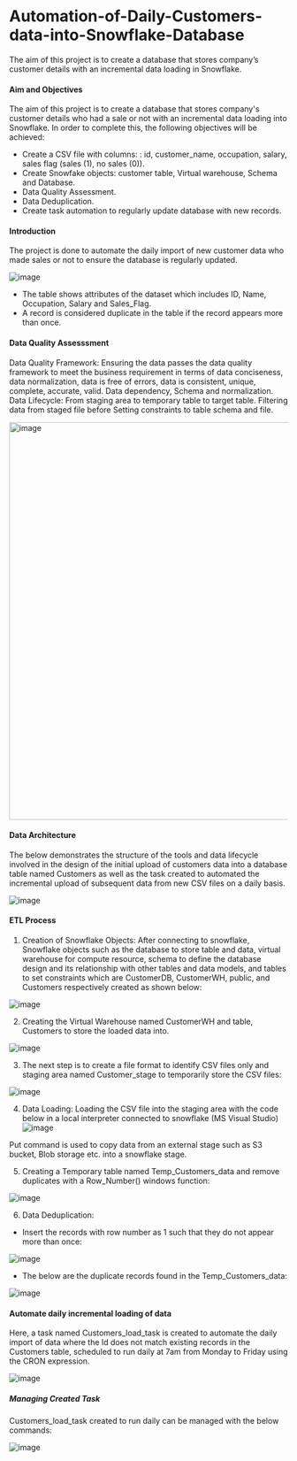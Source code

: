 # Automation-of-Daily-Customers-data-into-Snowflake-Database
The aim of this project is to create a database that stores company’s customer details with an incremental data loading in Snowflake. 

#### Aim and Objectives

The aim of this project is to create a database that stores company's customer details who had a sale or not with an incremental data loading into Snowflake. In order to complete this, the following objectives will be achieved:
- Create a CSV file with columns: : id, customer_name, occupation, salary, sales flag (sales (1), no sales (0)).
- Create Snowfake objects: customer table, Virtual warehouse, Schema and Database.
- Data Quality Assessment.
- Data Deduplication.
- Create task automation to regularly update database with new records.

#### Introduction 

The project is done to automate the daily import of new customer data who made sales or not to ensure the database is regularly updated.  

![image](https://github.com/Ibrahim-netizen/Automation-of-Daily-Customers-data-into-Snowflake-Database/assets/76513466/f82ee264-76e2-46ef-82cd-2034f400d979)

- The table shows attributes  of the dataset which includes ID, Name, Occupation, Salary and Sales_Flag.
- A record is considered duplicate in the table if the record appears more than once.

#### Data Quality Assesssment

Data Quality Framework: Ensuring the data passes the data quality framework to meet the business requirement in terms of data conciseness, data normalization, data is free of errors, data is consistent, unique, complete, accurate, valid.
Data dependency, Schema and normalization.
Data Lifecycle: From staging area to temporary table to target table. Filtering data from staged file before Setting constraints to table schema and file.

<img width="719" alt="image" src="https://github.com/Ibrahim-netizen/Automation-of-Daily-Customers-data-into-Snowflake-Database/assets/76513466/c3de4e25-374e-4479-8905-35df865e0022">

#### Data Architecture 

The below demonstrates the structure of the tools and data lifecycle involved in the design of the initial upload of customers data into a database table named Customers as well as the task created to automated the incremental upload of subsequent data from new CSV files on a daily basis.

![image](https://github.com/Ibrahim-netizen/Automation-of-Daily-Customers-data-into-Snowflake-Database/assets/76513466/e608ff52-8885-41f0-8aa9-44c5ce8dcde4)

#### ETL Process

1) Creation of Snowflake Objects: 
After connecting to snowflake, Snowflake objects such as the database to store table and data, virtual warehouse for compute resource, schema to define the database design and its relationship with other tables and data models, and tables to set constraints which are CustomerDB,  CustomerWH, public, and Customers respectively created as shown below:

![image](https://github.com/Ibrahim-netizen/Automation-of-Daily-Customers-data-into-Snowflake-Database/assets/76513466/207669a8-ed68-4c82-b076-1879f45e8de4)

2) Creating the Virtual Warehouse named CustomerWH and table, Customers to store the loaded data into.

![image](https://github.com/Ibrahim-netizen/Automation-of-Daily-Customers-data-into-Snowflake-Database/assets/76513466/14940958-b6ff-42cb-bca0-e01434a7bdd9)

3) The next step is to create a file format to identify CSV files only and staging area named Customer_stage to temporarily store the CSV files: 

![image](https://github.com/Ibrahim-netizen/Automation-of-Daily-Customers-data-into-Snowflake-Database/assets/76513466/0d403a85-dcd3-4b69-8328-2fc0ddbfbd82)

4) Data Loading: Loading the CSV file into the staging area with the code below in a local interpreter connected to snowflake (MS Visual Studio)
![image](https://github.com/Ibrahim-netizen/Automation-of-Daily-Customers-data-into-Snowflake-Database/assets/76513466/e90d1025-59c5-48a7-9bde-d5e2a6f7917b)

Put command is used to copy data from an external stage such as S3 bucket, Blob storage etc. into a snowflake stage.

5) Creating a Temporary table named Temp_Customers_data and remove duplicates with a Row_Number() windows function:

![image](https://github.com/Ibrahim-netizen/Automation-of-Daily-Customers-data-into-Snowflake-Database/assets/76513466/506224ed-7294-40a6-9c3b-d8986043f0e5)

6) Data Deduplication:

- Insert the records with row number as 1 such that they do not appear more than once:

![image](https://github.com/Ibrahim-netizen/Automation-of-Daily-Customers-data-into-Snowflake-Database/assets/76513466/27c52954-4412-478d-8f35-36dfbe5783f1)

- The below are the duplicate records found in the Temp_Customers_data:

![image](https://github.com/Ibrahim-netizen/Automation-of-Daily-Customers-data-into-Snowflake-Database/assets/76513466/7732b0e1-854e-4199-9ef6-37cb6e4a2763)


#### Automate daily incremental loading of data

Here, a task named Customers_load_task is created to automate the daily import of data where the Id does not match existing records in the Customers table, scheduled to run daily at 7am from Monday to Friday using the CRON expression.

![image](https://github.com/Ibrahim-netizen/Automation-of-Daily-Customers-data-into-Snowflake-Database/assets/76513466/4d86deda-9c75-44b4-bfda-13d4993a3588)

##### Managing Created Task

Customers_load_task created to run daily can be managed with the below commands: 

![image](https://github.com/Ibrahim-netizen/Automation-of-Daily-Customers-data-into-Snowflake-Database/assets/76513466/593f2def-a5c7-441c-a2c4-5dc3e8063975)





















